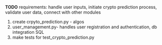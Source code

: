 **TODO**
requirements: handle user inputs, initiate crypto prediction process, validate user data, connect with other modules

 1. create crpyto_prediction.py - algos
 2. user_management.py- handles user registration and authentication, db integration SQL
 3. make tests for test_crypto_prediction.py

